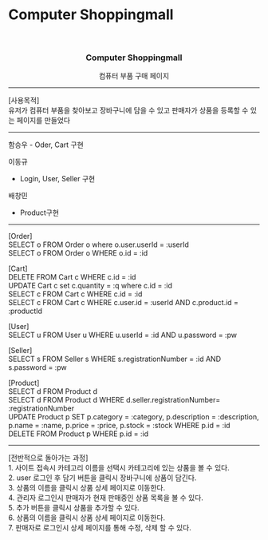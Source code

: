 # Computer Shoppingmall

<!-- PROJECT LOGO -->
<br />
<div align="center">

<h3 align="center">Computer Shoppingmall</h3>

  <p align="center">
    컴퓨터 부품 구매 페이지
    <br />    
</div>
<hr>
[사용목적] <br/>
유저가 컴퓨터 부품을 찾아보고 장바구니에 담을 수 있고 판매자가 상품을 등록할 수 있는 페이지를 만들었다<br/>
<hr>
함승우
  - Oder, Cart 구현 <br/>
  
이동규
  - Login, User, Seller 구현 <br/>
  
배창민
  - Product구현

<hr>
[Order] <br/>
SELECT o FROM Order o where o.user.userId = :userId <br/>
SELECT o FROM Order o WHERE o.id = :id <br/>

[Cart] <br/>
DELETE FROM Cart c WHERE c.id = :id <br/>
UPDATE Cart c set c.quantity = :q where c.id = :id <br/>
SELECT c FROM Cart c WHERE c.id = :id <br/>
SELECT c FROM Cart c WHERE c.user.id = :userId AND c.product.id = :productId <br/>

[User] <br/>
SELECT u FROM User u WHERE u.userId = :id AND u.password = :pw <br/>
 
[Seller] <br/>
SELECT s FROM Seller s WHERE s.registrationNumber = :id AND s.password = :pw <br/>

[Product] <br/>
SELECT d FROM Product d <br/>
SELECT d FROM Product d  WHERE d.seller.registrationNumber= :registrationNumber <br/>
UPDATE Product p SET p.category = :category, p.description = :description, p.name = :name, p.price = :price, p.stock = :stock WHERE p.id = :id <br/>
DELETE FROM Product p WHERE p.id = :id <br/>
<hr>
[전반적으로 돌아가는 과정] <br/>
1. 사이트 접속시 카테고리 이름을 선택시 카테고리에 있는 상품을 볼 수 있다. <br/>
2. user 로그인 후 담기 버튼을 클릭시 장바구니에 상품이 담긴다. <br/>
3. 상품의 이름을 클릭시 상품 상세 페이지로 이동한다. <br/>
4. 관리자 로그인시 판매자가 현재 판매중인 상품 목록을 볼 수 있다. <br/>
5. 추가 버튼을 클릭시 상품을 추가할 수 있다. <br/>
6. 상품의 이름을 클릭시 상품 상세 페이지로 이동한다. <br/>
7. 판매자로 로그인시 상세 페이지를 통해 수정, 삭제 할 수 있다. <br/>







